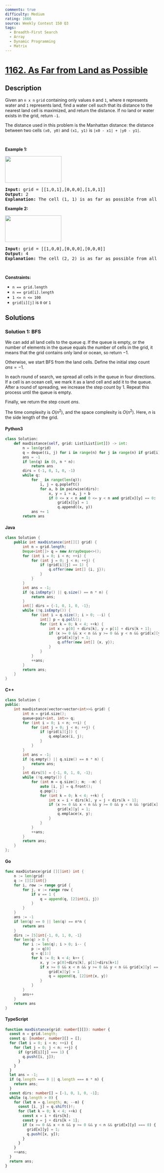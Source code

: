 ```yaml
---
comments: true
difficulty: Medium
rating: 1666
source: Weekly Contest 150 Q3
tags:
  - Breadth-First Search
  - Array
  - Dynamic Programming
  - Matrix
---
```


<!-- problem:start -->

# [1162. As Far from Land as Possible](https://leetcode.com/problems/as-far-from-land-as-possible)


## Description

<!-- description:start -->

<p>Given an <code>n x n</code> <code>grid</code>&nbsp;containing only values <code>0</code> and <code>1</code>, where&nbsp;<code>0</code> represents water&nbsp;and <code>1</code> represents land, find a water cell such that its distance to the nearest land cell is maximized, and return the distance.&nbsp;If no land or water exists in the grid, return <code>-1</code>.</p>

<p>The distance used in this problem is the Manhattan distance:&nbsp;the distance between two cells <code>(x0, y0)</code> and <code>(x1, y1)</code> is <code>|x0 - x1| + |y0 - y1|</code>.</p>

<p>&nbsp;</p>
<p><strong class="example">Example 1:</strong></p>
<img alt="" src="https://fastly.jsdelivr.net/gh/doocs/leetcode@main/solution/1100-1199/1162.As%20Far%20from%20Land%20as%20Possible/images/1336_ex1.jpg" style="width: 185px; height: 87px;" />
<pre>
<strong>Input:</strong> grid = [[1,0,1],[0,0,0],[1,0,1]]
<strong>Output:</strong> 2
<strong>Explanation:</strong> The cell (1, 1) is as far as possible from all the land with distance 2.
</pre>

<p><strong class="example">Example 2:</strong></p>
<img alt="" src="https://fastly.jsdelivr.net/gh/doocs/leetcode@main/solution/1100-1199/1162.As%20Far%20from%20Land%20as%20Possible/images/1336_ex2.jpg" style="width: 184px; height: 87px;" />
<pre>
<strong>Input:</strong> grid = [[1,0,0],[0,0,0],[0,0,0]]
<strong>Output:</strong> 4
<strong>Explanation:</strong> The cell (2, 2) is as far as possible from all the land with distance 4.
</pre>

<p>&nbsp;</p>
<p><strong>Constraints:</strong></p>

<ul>
	<li><code>n == grid.length</code></li>
	<li><code>n == grid[i].length</code></li>
	<li><code>1 &lt;= n&nbsp;&lt;= 100</code></li>
	<li><code>grid[i][j]</code>&nbsp;is <code>0</code> or <code>1</code></li>
</ul>

<!-- description:end -->

## Solutions

<!-- solution:start -->

### Solution 1: BFS

We can add all land cells to the queue $q$. If the queue is empty, or the number of elements in the queue equals the number of cells in the grid, it means that the grid contains only land or ocean, so return $-1$.

Otherwise, we start BFS from the land cells. Define the initial step count $ans=-1$.

In each round of search, we spread all cells in the queue in four directions. If a cell is an ocean cell, we mark it as a land cell and add it to the queue. After a round of spreading, we increase the step count by $1$. Repeat this process until the queue is empty.

Finally, we return the step count $ans$.

The time complexity is $O(n^2)$, and the space complexity is $O(n^2)$. Here, $n$ is the side length of the grid.

<!-- tabs:start -->

#### Python3

```python
class Solution:
    def maxDistance(self, grid: List[List[int]]) -> int:
        n = len(grid)
        q = deque((i, j) for i in range(n) for j in range(n) if grid[i][j])
        ans = -1
        if len(q) in (0, n * n):
            return ans
        dirs = (-1, 0, 1, 0, -1)
        while q:
            for _ in range(len(q)):
                i, j = q.popleft()
                for a, b in pairwise(dirs):
                    x, y = i + a, j + b
                    if 0 <= x < n and 0 <= y < n and grid[x][y] == 0:
                        grid[x][y] = 1
                        q.append((x, y))
            ans += 1
        return ans
```

#### Java

```java
class Solution {
    public int maxDistance(int[][] grid) {
        int n = grid.length;
        Deque<int[]> q = new ArrayDeque<>();
        for (int i = 0; i < n; ++i) {
            for (int j = 0; j < n; ++j) {
                if (grid[i][j] == 1) {
                    q.offer(new int[] {i, j});
                }
            }
        }
        int ans = -1;
        if (q.isEmpty() || q.size() == n * n) {
            return ans;
        }
        int[] dirs = {-1, 0, 1, 0, -1};
        while (!q.isEmpty()) {
            for (int i = q.size(); i > 0; --i) {
                int[] p = q.poll();
                for (int k = 0; k < 4; ++k) {
                    int x = p[0] + dirs[k], y = p[1] + dirs[k + 1];
                    if (x >= 0 && x < n && y >= 0 && y < n && grid[x][y] == 0) {
                        grid[x][y] = 1;
                        q.offer(new int[] {x, y});
                    }
                }
            }
            ++ans;
        }
        return ans;
    }
}
```

#### C++

```cpp
class Solution {
public:
    int maxDistance(vector<vector<int>>& grid) {
        int n = grid.size();
        queue<pair<int, int>> q;
        for (int i = 0; i < n; ++i) {
            for (int j = 0; j < n; ++j) {
                if (grid[i][j]) {
                    q.emplace(i, j);
                }
            }
        }
        int ans = -1;
        if (q.empty() || q.size() == n * n) {
            return ans;
        }
        int dirs[5] = {-1, 0, 1, 0, -1};
        while (!q.empty()) {
            for (int m = q.size(); m; --m) {
                auto [i, j] = q.front();
                q.pop();
                for (int k = 0; k < 4; ++k) {
                    int x = i + dirs[k], y = j + dirs[k + 1];
                    if (x >= 0 && x < n && y >= 0 && y < n && !grid[x][y]) {
                        grid[x][y] = 1;
                        q.emplace(x, y);
                    }
                }
            }
            ++ans;
        }
        return ans;
    }
};
```

#### Go

```go
func maxDistance(grid [][]int) int {
	n := len(grid)
	q := [][2]int{}
	for i, row := range grid {
		for j, v := range row {
			if v == 1 {
				q = append(q, [2]int{i, j})
			}
		}
	}
	ans := -1
	if len(q) == 0 || len(q) == n*n {
		return ans
	}
	dirs := [5]int{-1, 0, 1, 0, -1}
	for len(q) > 0 {
		for i := len(q); i > 0; i-- {
			p := q[0]
			q = q[1:]
			for k := 0; k < 4; k++ {
				x, y := p[0]+dirs[k], p[1]+dirs[k+1]
				if x >= 0 && x < n && y >= 0 && y < n && grid[x][y] == 0 {
					grid[x][y] = 1
					q = append(q, [2]int{x, y})
				}
			}
		}
		ans++
	}
	return ans
}
```

#### TypeScript

```ts
function maxDistance(grid: number[][]): number {
  const n = grid.length;
  const q: [number, number][] = [];
  for (let i = 0; i < n; ++i) {
    for (let j = 0; j < n; ++j) {
      if (grid[i][j] === 1) {
        q.push([i, j]);
      }
    }
  }
  let ans = -1;
  if (q.length === 0 || q.length === n * n) {
    return ans;
  }
  const dirs: number[] = [-1, 0, 1, 0, -1];
  while (q.length > 0) {
    for (let m = q.length; m; --m) {
      const [i, j] = q.shift()!;
      for (let k = 0; k < 4; ++k) {
        const x = i + dirs[k];
        const y = j + dirs[k + 1];
        if (x >= 0 && x < n && y >= 0 && y < n && grid[x][y] === 0) {
          grid[x][y] = 1;
          q.push([x, y]);
        }
      }
    }
    ++ans;
  }
  return ans;
}
```

<!-- tabs:end -->

<!-- solution:end -->

<!-- problem:end -->

